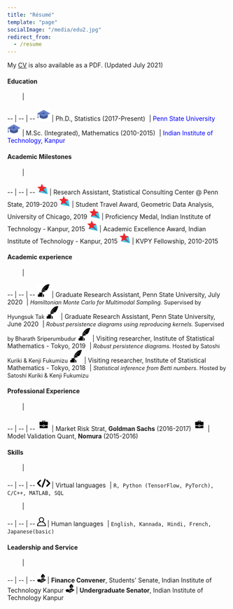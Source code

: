 ```yaml
---
title: "Résumé"
template: "page"
socialImage: "/media/edu2.jpg"
redirect_from:
  - /resume
---
```


My [CV](/files/cv.pdf) is also available as a PDF. (Updated July 2021)


#### Education
<img src="data:," width="30" height="0" alt> | <img src="data:," width="500" height="0" alt>
-- | -- | --
<img src="/media/edu2.png" width="30" height="30"> | Ph.D., Statistics (2017-Present)
<img src="data:," width="1" height="1" alt> | <span style="color:blue"> Penn State University </span>
<img src="/media/edu2.png" width="30" height="30"> | M.Sc. (Integrated), Mathematics (2010-2015)
<img src="data:," width="1" height="1" alt> | <span style="color:blue"> Indian Institute of Technology, Kanpur </span>

#### Academic Milestones
<img src="data:," width="30" height="0" alt> | <img src="data:," width="500" height="0" alt>
-- | -- | --
<img src="/media/star.png" width="25" height="25"> | Research Assistant, Statistical Consulting Center @ Penn State, 2019-2020
<img src="/media/star.png" width="25" height="25"> | Student Travel Award, Geometric Data Analysis, University of Chicago, 2019
<img src="/media/star.png" width="25" height="25"> | Proficiency Medal, Indian Institute of Technology - Kanpur, 2015
<img src="/media/star.png" width="25" height="25"> | Academic Excellence Award, Indian Institute of Technology - Kanpur, 2015
<img src="/media/star.png" width="25" height="25"> | KVPY Fellowship, 2010-2015

#### Academic experience
<img src="data:," width="30" height="0" alt> | <img src="data:," width="500" height="0" alt>
-- | -- | --
<img src="/media/quill.png" width="30" height="30"> | Graduate Research Assistant, Penn State University, July 2020
<img src="data:," width="1" height="1" alt> | <span style="font-size: 90%;"> *Hamiltonian Monte Carlo for Multimodal Sampling.* Supervised by Hyungsuk Tak </span>
<img src="/media/quill.png" width="30" height="30"> | Graduate Research Assistant, Penn State University, June 2020
<img src="data:," width="1" height="1" alt> | <span style="font-size: 90%;"> *Robust persistence diagrams using reproducing kernels.* Supervised by Bharath Sriperumbudur </span>
<img src="/media/quill.png" width="30" height="30"> | Visiting researcher, Institute of Statistical Mathematics - Tokyo, 2019
<img src="data:," width="1" height="1" alt> | <span style="font-size: 90%;"> *Robust persistence diagrams.* Hosted by Satoshi Kuriki & Kenji Fukumizu </span>
<img src="/media/quill.png" width="30" height="30"> | Visiting researcher, Institute of Statistical Mathematics - Tokyo, 2018
<img src="data:," width="1" height="1" alt> | <span style="font-size: 90%;"> *Statistical inference from Betti numbers.* Hosted by Satoshi Kuriki & Kenji Fukumizu </span>

#### Professional Experience
<img src="data:," width="30" height="0" alt> | <img src="data:," width="500" height="0" alt>
-- | -- | --
<img src="/media/job2.png" width="30" height="30"> | Market Risk Strat, **Goldman Sachs** (2016-2017)
<img src="/media/job2.png" width="30" height="30"> | Model Validation Quant, **Nomura** (2015-2016)

#### Skills
<img src="data:," width="30" height="0" alt> | <img src="data:," width="500" height="0" alt>
-- | -- | --
<img src="/media/code.png" width="30" height="20"> | Virtual languages
<img src="data:," width="1" height="1" alt> |
`R, Python (TensorFlow, PyTorch), C/C++, MATLAB, SQL`

<img src="data:," width="30" height="0" alt> | <img src="data:," width="500" height="0" alt>
-- | -- | --
<img src="/media/human.png" width="20" height="20"> | Human languages
<img src="data:," width="1" height="1" alt> |
`English, Kannada, Hindi, French, Japanese(basic)`

#### Leadership and Service
<img src="data:," width="30" height="0" alt> | <img src="data:," width="500" height="0" alt>
-- | -- | --
<img src="/media/plant.png" width="20" height="20"> | **Finance Convener**, Students' Senate, Indian Institute of Technology Kanpur
<img src="/media/plant.png" width="20" height="20"> | **Undergraduate Senator**, Indian Institute of Technology Kanpur
